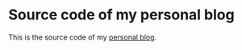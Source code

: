 # Source code of my personal blog

This is the source code of my [personal blog](https://kristof.dev/).

